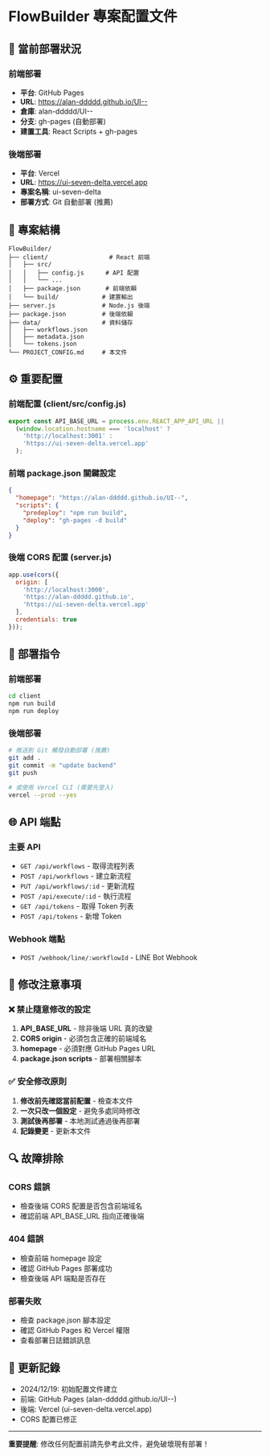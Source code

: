 # FlowBuilder 專案配置文件

## 🚀 當前部署狀況

### 前端部署
- **平台**: GitHub Pages
- **URL**: https://alan-ddddd.github.io/UI--
- **倉庫**: alan-ddddd/UI--
- **分支**: gh-pages (自動部署)
- **建置工具**: React Scripts + gh-pages

### 後端部署  
- **平台**: Vercel
- **URL**: https://ui-seven-delta.vercel.app
- **專案名稱**: ui-seven-delta
- **部署方式**: Git 自動部署 (推薦)

## 📁 專案結構

```
FlowBuilder/
├── client/                 # React 前端
│   ├── src/
│   │   ├── config.js      # API 配置
│   │   └── ...
│   ├── package.json       # 前端依賴
│   └── build/            # 建置輸出
├── server.js             # Node.js 後端
├── package.json          # 後端依賴
├── data/                 # 資料儲存
│   ├── workflows.json
│   ├── metadata.json
│   └── tokens.json
└── PROJECT_CONFIG.md     # 本文件
```

## ⚙️ 重要配置

### 前端配置 (client/src/config.js)
```javascript
export const API_BASE_URL = process.env.REACT_APP_API_URL || 
  (window.location.hostname === 'localhost' ? 
    'http://localhost:3001' : 
    'https://ui-seven-delta.vercel.app'
  );
```

### 前端 package.json 關鍵設定
```json
{
  "homepage": "https://alan-ddddd.github.io/UI--",
  "scripts": {
    "predeploy": "npm run build",
    "deploy": "gh-pages -d build"
  }
}
```

### 後端 CORS 配置 (server.js)
```javascript
app.use(cors({
  origin: [
    'http://localhost:3000',
    'https://alan-ddddd.github.io',
    'https://ui-seven-delta.vercel.app'
  ],
  credentials: true
}));
```

## 🔧 部署指令

### 前端部署
```bash
cd client
npm run build
npm run deploy
```

### 後端部署
```bash
# 推送到 Git 觸發自動部署 (推薦)
git add .
git commit -m "update backend"
git push

# 或使用 Vercel CLI (需要先登入)
vercel --prod --yes
```

## 🌐 API 端點

### 主要 API
- `GET /api/workflows` - 取得流程列表
- `POST /api/workflows` - 建立新流程
- `PUT /api/workflows/:id` - 更新流程
- `POST /api/execute/:id` - 執行流程
- `GET /api/tokens` - 取得 Token 列表
- `POST /api/tokens` - 新增 Token

### Webhook 端點
- `POST /webhook/line/:workflowId` - LINE Bot Webhook

## 🚨 修改注意事項

### ❌ 禁止隨意修改的設定
1. **API_BASE_URL** - 除非後端 URL 真的改變
2. **CORS origin** - 必須包含正確的前端域名
3. **homepage** - 必須對應 GitHub Pages URL
4. **package.json scripts** - 部署相關腳本

### ✅ 安全修改原則
1. **修改前先確認當前配置** - 檢查本文件
2. **一次只改一個設定** - 避免多處同時修改
3. **測試後再部署** - 本地測試通過後再部署
4. **記錄變更** - 更新本文件

## 🔍 故障排除

### CORS 錯誤
- 檢查後端 CORS 配置是否包含前端域名
- 確認前端 API_BASE_URL 指向正確後端

### 404 錯誤
- 檢查前端 homepage 設定
- 確認 GitHub Pages 部署成功
- 檢查後端 API 端點是否存在

### 部署失敗
- 檢查 package.json 腳本設定
- 確認 GitHub Pages 和 Vercel 權限
- 查看部署日誌錯誤訊息

## 📝 更新記錄

- 2024/12/19: 初始配置文件建立
- 前端: GitHub Pages (alan-ddddd.github.io/UI--)
- 後端: Vercel (ui-seven-delta.vercel.app)
- CORS 配置已修正

---

**重要提醒**: 修改任何配置前請先參考此文件，避免破壞現有部署！